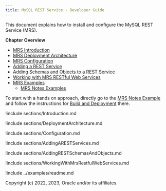 ```yaml
---
title: MySQL REST Service - Developer Guide
---
```


This document explains how to install and configure the MySQL REST Service (MRS).

__Chapter Overview__

- [MRS Introduction](#introduction-to-the-mysql-rest-service)
- [MRS Deployment Architecture](#deployment-architecture)
- [MRS Configuration](#configuration-of-the-mysql-rest-service)
- [Adding a REST Service](#adding-a-rest-service)
- [Adding Schemas and Objects to a REST Service](#adding-schemas-and-objects-to-a-rest-service)
- [Working with MRS RESTful Web Services](#working-with-mrs-restful-web-services)
- [MRS Examples](#mrs-examples)
  - [MRS Notes Examples](#mrs-notes-examples)

To start with a hands on approach, directly go to the [MRS Notes Example](#mrs-notes-examples) and follow the instructions for [Build and Deployment](#build-and-deployment) there.

!include sections/Introduction.md

!include sections/DeploymentArchitecture.md

!include sections/Configuration.md

!include sections/AddingARESTServices.md

!include sections/AddingRESTSchemasAndObjects.md

!include sections/WorkingWithMrsRestfulWebServices.md

!include ../examples/readme.md

Copyright (c) 2022, 2023, Oracle and/or its affiliates.
